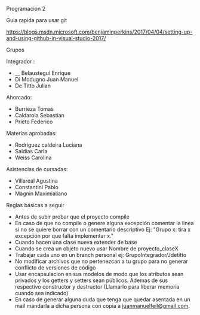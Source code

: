 Programacion 2

Guia rapida para usar git

https://blogs.msdn.microsoft.com/benjaminperkins/2017/04/04/setting-up-and-using-github-in-visual-studio-2017/

Grupos

Integrador : 
- __ Belaustegui Enrique
-  Di Modugno Juan Manuel
-  De Titto Julian

Ahorcado:  
-  Burrieza Tomas
-  Caldarola Sebastian
-  Prieto Federico

Materias aprobadas:
-  Rodriguez caldeira Luciana
-  Saldias Carla
-  Weiss Carolina

Asistencias de cursadas:
-  Villareal Agustina
-  Constantini Pablo
-  Magnin Maximialiano

Reglas básicas a seguir
-  Antes de subir probar que el proyecto compile
-  En caso de que no compile o genere alguna excepción comentar la linea si no se quiere borrar con un comentario descriptivo Ej: "Grupo x: tira x excepción por que falta implementar x." 
-  Cuando hacen una clase nueva extender de base
-  Cuando se crea un objeto nuevo usar Nombre de proyecto_claseX
-  Trabajar cada uno en un branch personal ej: GrupoIntegrador/Jdetitto
-  No modificar archivos que no pertenezcan a tu grupo para no generar conflicto de versiones de código
-  Usar encapsulacion en sus modelos de modo que los atributos sean privados y los getters y setters sean públicos. Ademas de sus respectivo constructor y destructor (Llamarlo para liberar memoria cuando sea indicado)
-  En caso de generar alguna duda que tenga que quedar asentada en un mail mandarla a dicha persona con copia a juanmanuelfeil@gmail.com.
